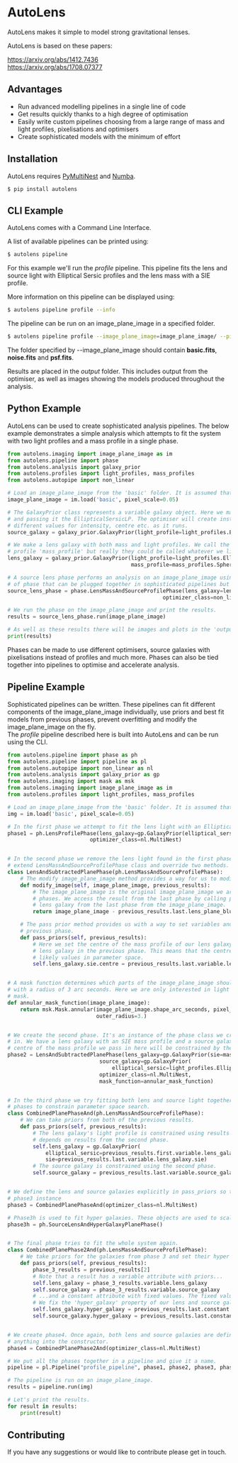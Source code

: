 # AutoLens

AutoLens makes it simple to model strong gravitational lenses.

AutoLens is based on these papers:

https://arxiv.org/abs/1412.7436<br/>
https://arxiv.org/abs/1708.07377

## Advantages

- Run advanced modelling pipelines in a single line of code
- Get results quickly thanks to a high degree of optimisation
- Easily write custom pipelines choosing from a large range of mass and light profiles, pixelisations and optimisers
- Create sophisticated models with the minimum of effort

## Installation

AutoLens requires [PyMultiNest](http://johannesbuchner.github.io/pymultinest-tutorial/install.html) and [Numba](https://github.com/numba/numba).

```
$ pip install autolens
```

## CLI Example

AutoLens comes with a Command Line Interface.

A list of available pipelines can be printed using:

```bash
$ autolens pipeline
```

For this example we'll run the *profile* pipeline. This pipeline fits the lens and source light with Elliptical Sersic profiles and the lens mass with a SIE profile.</br>

More information on this pipeline can be displayed using:

```bash
$ autolens pipeline profile --info
```

The pipeline can be run on an image_plane_image in a specified folder.

```bash
$ autolens pipeline profile --image_plane_image=image_plane_image/ --pixel-scale=0.05
```

The folder specified by --image_plane_image should contain **basic.fits**, **noise.fits** and **psf.fits**.</br>

Results are placed in the *output* folder. This includes output from the optimiser, as well as images showing the models produced throughout the analysis.

## Python Example

AutoLens can be used to create sophisticated analysis pipelines. The below example demonstrates a simple analysis which attempts to fit the system with two light profiles and a mass profile in a single phase.

```python
from autolens.imaging import image_plane_image as im
from autolens.pipeline import phase
from autolens.analysis import galaxy_prior
from autolens.profiles import light_profiles, mass_profiles
from autolens.autopipe import non_linear

# Load an image_plane_image from the 'basic' folder. It is assumed that this folder contains image_plane_image.fits, noise.fits and psf.fits.
image_plane_image = im.load('basic', pixel_scale=0.05)

# The GalaxyPrior class represents a variable galaxy object. Here we make the source galaxy by creating a galaxy prior
# and passing it the EllipticalSersicLP. The optimiser will create instances of this light profile with
# different values for intensity, centre etc. as it runs.
source_galaxy = galaxy_prior.GalaxyPrior(light_profile=light_profiles.EllipticalSersicLP)

# We make a lens galaxy with both mass and light profiles. We call the light profile 'light_profile' and the mass
# profile 'mass_profile' but really they could be called whatever we like.
lens_galaxy = galaxy_prior.GalaxyPrior(light_profile=light_profiles.EllipticalSersicLP,
                                       mass_profile=mass_profiles.SphericalIsothermalMP)

# A source lens phase performs an analysis on an image_plane_image using the system we've set up. There are lots of different kinds
# of phase that can be plugged together in sophisticated pipelines but for now we'll run a single phase.
source_lens_phase = phase.LensMassAndSourceProfilePhase(lens_galaxy=lens_galaxy, source_galaxy=source_galaxy,
                                                 optimizer_class=non_linear.MultiNest)

# We run the phase on the image_plane_image and print the results.
results = source_lens_phase.run(image_plane_image)

# As well as these results there will be images and plots in the 'output' folder.
print(results)
```

Phases can be made to use different optimisers, source galaxies with pixelisations instead of profiles and much more. Phases can also be tied together into pipelines to optimise and accelerate analysis.

## Pipeline Example

Sophisticated pipelines can be written. These pipelines can fit different components of the image_plane_image individually, use priors and best fit models from previous phases, prevent overfitting and modify the image_plane_image on the fly.</br>
The *profile* pipeline described here is built into AutoLens and can be run using the CLI.

```python
from autolens.pipeline import phase as ph
from autolens.pipeline import pipeline as pl
from autolens.autopipe import non_linear as nl
from autolens.analysis import galaxy_prior as gp
from autolens.imaging import mask as msk
from autolens.imaging import image_plane_image as im
from autolens.profiles import light_profiles, mass_profiles

# Load an image_plane_image from the 'basic' folder. It is assumed that this folder contains image_plane_image.fits, noise.fits and psf.fits.
img = im.load('basic', pixel_scale=0.05)

# In the first phase we attempt to fit the lens light with an EllipticalSersicLP.
phase1 = ph.LensProfilePhase(lens_galaxy=gp.GalaxyPrior(elliptical_sersic=light_profiles.EllipticalSersicLP),
                          optimizer_class=nl.MultiNest)


# In the second phase we remove the lens light found in the first phase and try to fit just the source. To do this we
# extend LensMassAndSourceProfilePhase class and override two methods.
class LensAndSubtractedPlanePhase(ph.LensMassAndSourceProfilePhase):
    # The modify image_plane_image method provides a way for us to modify the image_plane_image before a phase starts.
    def modify_image(self, image_plane_image, previous_results):
        # The image_plane_image is the original image_plane_image we are trying to fit. Previous results is a list of results from previous
        # phases. We access the result from the last phase by calling previous_results.last. We take the image_plane_image of the
        # lens galaxy from the last phase from the image_plane_image.
        return image_plane_image - previous_results.last.lens_plane_blurred_image_plane_image

    # The pass prior method provides us with a way to set variables and constants in this phase using those from a
    # previous phase.
    def pass_priors(self, previous_results):
        # Here we set the centre of the mass profile of our lens galaxy to a prior provided by the light profile of the
        # lens galaxy in the previous phase. This means that the centre is still variable, but constrained to a set of
        # likely values in parameter space.
        self.lens_galaxy.sie.centre = previous_results.last.variable.lens_galaxy.elliptical_sersic.centre


# A mask function determines which parts of the image_plane_image should be masked out in analysis. By default the mask is a disc
# with a radius of 3 arc seconds. Here we are only interested in light from the source galaxy so we define an annular
# mask.
def annular_mask_function(image_plane_image):
    return msk.Mask.annular(image_plane_image.shape_arc_seconds, pixel_scale=image_plane_image.pixel_scale, inner_radius=0.4,
                            outer_radius=3.)


# We create the second phase. It's an instance of the phase class we created above with the custom mask function passed
# in. We have a lens galaxy with an SIE mass profile and a source galaxy with an Elliptical Sersic light profile. The
# centre of the mass profile we pass in here will be constrained by the pass_priors function defined above.
phase2 = LensAndSubtractedPlanePhase(lens_galaxy=gp.GalaxyPrior(sie=mass_profiles.SphericalIsothermalMP),
                             source_galaxy=gp.GalaxyPrior(
                                 elliptical_sersic=light_profiles.EllipticalSersicLP),
                             optimizer_class=nl.MultiNest,
                             mask_function=annular_mask_function)


# In the third phase we try fitting both lens and source light together. We use priors determined by both the previous
# phases to constrain parameter space search.
class CombinedPlanePhaseAnd(ph.LensMassAndSourceProfilePhase):
    # We can take priors from both of the previous results.
    def pass_priors(self, previous_results):
        # The lens galaxy's light profile is constrained using results from the first phase whilst its mass profile
        # depends on results from the second phase.
        self.lens_galaxy = gp.GalaxyPrior(
            elliptical_sersic=previous_results.first.variable.lens_galaxy.elliptical_sersic,
            sie=previous_results.last.variable.lens_galaxy.sie)
        # The source galaxy is constrained using the second phase.
        self.source_galaxy = previous_results.last.variable.source_galaxy


# We define the lens and source galaxies explicitly in pass_priors so there's no need to pass them in when we make the
# phase3 instance
phase3 = CombinedPlanePhaseAnd(optimizer_class=nl.MultiNest)

# Phase3h is used to fit hyper galaxies. These objects are used to scale noise and prevent over fitting.
phase3h = ph.SourceLensAndHyperGalaxyPlanePhase()


# The final phase tries to fit the whole system again.
class CombinedPlanePhase2And(ph.LensMassAndSourceProfilePhase):
    # We take priors for the galaxies from phase 3 and set their hyper galaxies from phase 3h.
    def pass_priors(self, previous_results):
        phase_3_results = previous_results[2]
        # Note that a result has a variable attribute with priors...
        self.lens_galaxy = phase_3_results.variable.lens_galaxy
        self.source_galaxy = phase_3_results.variable.source_galaxy
        # ...and a constant attribute with fixed values. The fixed values are the best fit from the phase in question.
        # We fix the 'hyper_galaxy' property of our lens and source galaxies here.
        self.lens_galaxy.hyper_galaxy = previous_results.last.constant.lens_galaxy.hyper_galaxy
        self.source_galaxy.hyper_galaxy = previous_results.last.constant.source_galaxy.hyper_galaxy


# We create phase4. Once again, both lens and source galaxies are defined in pass_priors so there's no need to pass
# anything into the constructor.
phase4 = CombinedPlanePhase2And(optimizer_class=nl.MultiNest)

# We put all the phases together in a pipeline and give it a name.
pipeline = pl.Pipeline("profile_pipeline", phase1, phase2, phase3, phase3h, phase4)

# The pipeline is run on an image_plane_image.
results = pipeline.run(img)

# Let's print the results.
for result in results:
    print(result)
```


## Contributing

If you have any suggestions or would like to contribute please get in touch.
